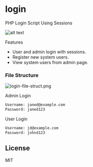 # login
PHP Login Script Using Sessions 

![alt text](https://www.dropbox.com/s/scnctk0nma49cri/3.png)

Features

  - User and admin login with sessions.
  - Register new system users.
  - View system users from admin page.
 
  


### File Structure
![login-file-struct.png](https://www.dropbox.com/s/xx1zx9o3jbu5v1b/login-file-struct.png?dl=0)

Admin Login
```sh
Username: janed@example.com
Password: janed123
```
User Login
```sh
Username: jd@example.com
Password: johnd123
```

License
----

MIT

